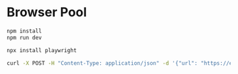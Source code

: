 # Browser Pool




```bash
npm install
npm run dev
```

```bash
npx install playwright
```


```bash
curl -X POST -H "Content-Type: application/json" -d '{"url": "https://example.com"}' http://localhost:3000/screenshot -o screenshot.png
```